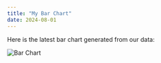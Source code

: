 ```yaml
---
title: "My Bar Chart"
date: 2024-08-01
---
```


Here is the latest bar chart generated from our data:

![Bar Chart](../static/assets/charts/bar_chart.jpg)
